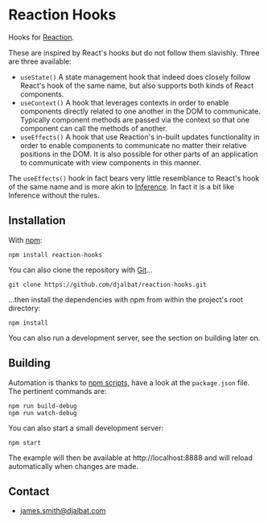# Reaction Hooks

Hooks for [Reaction](https://github.com/djalbat/reaction).

These are inspired by React's hooks but do not follow them slavishly. Three are three available:

* `useState()` A state management hook that indeed does closely follow React's hook of the same name, but also supports both kinds of React components.
* `useContext()` A hook that leverages contexts in order to enable components directly related to one another in the DOM to communicate. Typically component methods are passed via the context so that one component can call the methods of another.
* `useEffects()` A hook that use Reaction's in-built updates functionality in order to enable components to communicate no matter their relative positions in the DOM. It is also possible for other parts of an application to communicate with view components in this manner.

The `useEffects()` hook in fact bears very little resemblance to React's hook of the same name and is more akin to [Inference](https://github.com/djalbat/inference). In fact it is a bit like Inference without the rules.   

## Installation

With [npm](https://www.npmjs.com/):

    npm install reaction-hooks

You can also clone the repository with [Git](https://git-scm.com/)...

    git clone https://github.com/djalbat/reaction-hooks.git

...then install the dependencies with npm from within the project's root directory:

    npm install

You can also run a development server, see the section on building later on.

## Building

Automation is thanks to [npm scripts](https://docs.npmjs.com/misc/scripts), have a look at the `package.json` file. The pertinent commands are:

    npm run build-debug
    npm run watch-debug

You can also start a small development server:

    npm start

The example will then be available at http://localhost:8888 and will reload automatically when changes are made.

## Contact

- james.smith@djalbat.com
